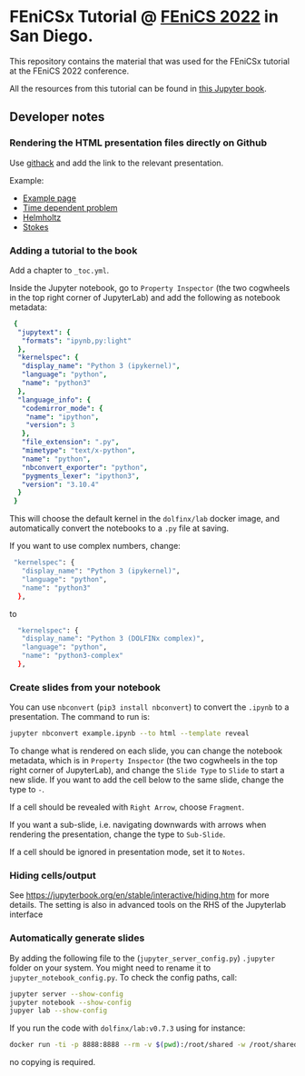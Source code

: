 # FEniCSx Tutorial @ [FEniCS 2022](https://fenicsproject.org/fenics-2022/) in San Diego.

This repository contains the material that was used for the FEniCSx tutorial at the FEniCS 2022 conference.

All the resources from this tutorial can be found in [this Jupyter book](https://jorgensd.github.io/fenics22-tutorial).

## Developer notes

### Rendering the HTML presentation files directly on Github
Use [githack](https://raw.githack.com/) and add the link to the relevant presentation.

Example:
- [Example page](https://raw.githack.com/jorgensd/fenics22-tutorial/main/presentation-example.html#/)
- [Time dependent problem](https://raw.githack.com/jorgensd/fenics22-tutorial/main/presentation-heat_eq.html#/)
- [Helmholtz](https://raw.githack.com/jorgensd/fenics22-tutorial/main/presentation-helmholtz.html#/)
- [Stokes](https://raw.githack.com/jorgensd/fenics22-tutorial/main/presentation-comparing_elements.html#/)

### Adding a tutorial to the book

Add a chapter to `_toc.yml`.

Inside the Jupyter notebook, go to `Property Inspector` (the two cogwheels in the top right corner of JupyterLab)
and add the following as notebook metadata:
```yml
 {
  "jupytext": {
   "formats": "ipynb,py:light"
  },
  "kernelspec": {
   "display_name": "Python 3 (ipykernel)",
   "language": "python",
   "name": "python3"
  },
  "language_info": {
   "codemirror_mode": {
    "name": "ipython",
    "version": 3
   },
   "file_extension": ".py",
   "mimetype": "text/x-python",
   "name": "python",
   "nbconvert_exporter": "python",
   "pygments_lexer": "ipython3",
   "version": "3.10.4"
  }
 }
```
This will choose the default kernel in the `dolfinx/lab` docker image, and automatically convert the notebooks to a `.py` file at saving.

If you want to use complex numbers, change:
```bash
 "kernelspec": {
   "display_name": "Python 3 (ipykernel)",
   "language": "python",
   "name": "python3"
  },
```
to
```bash
  "kernelspec": {
   "display_name": "Python 3 (DOLFINx complex)",
   "language": "python",
   "name": "python3-complex"
  },
```


### Create slides from your notebook

You can use `nbconvert` (`pip3 install nbconvert`) to convert the `.ipynb` to a presentation.
The command to run is:
```bash
jupyter nbconvert example.ipynb --to html --template reveal
```

To change what is rendered on each slide, you can change the notebook metadata,
which is in `Property Inspector` (the two cogwheels in the top right corner of JupyterLab), and change the `Slide Type` to `Slide` to start a new slide. If you want to add the cell below to the same slide, change the type to `-`.

If a cell should be revealed with `Right Arrow`, choose `Fragment`.

If you want a sub-slide, i.e. navigating downwards with arrows when rendering the presentation, change the type to `Sub-Slide`.

If a cell should be ignored in presentation mode, set it to `Notes`.

### Hiding cells/output
See https://jupyterbook.org/en/stable/interactive/hiding.htm for more details. The setting is also in advanced tools on the RHS of the Jupyterlab interface

### Automatically generate slides
By adding the following file to the (`jupyter_server_config.py`) `.jupyter` folder on your system. 
You might need to rename it to `jupyter_notebook_config.py`.
To check the config paths, call:
```bash
jupyter server --show-config
jupyter notebook --show-config
jupyer lab --show-config
```

If you run the code with `dolfinx/lab:v0.7.3` using for instance:
```bash
docker run -ti -p 8888:8888 --rm -v $(pwd):/root/shared -w /root/shared dolfinx/lab:v0.7.3
```
no copying is required.
